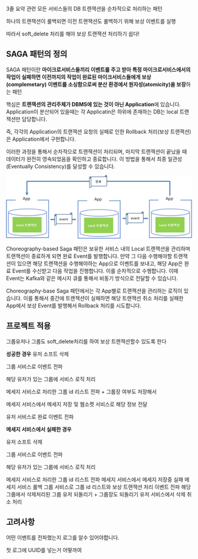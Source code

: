 3줄 요약
관련 모든 서비스들의 DB 트랜잭션을 순차적으로 처리하는 패턴

하나의 트랜잭션이 롤백되면 이전 트랜잭션도 롤백하기 위해 보상 이벤트를 실행

따라서 soft_delete 처리를 해야 보상 트랜잭션 처리하기 쉽다!

## **SAGA 패턴의 정의**

SAGA 패턴이란 **마이크로서비스들끼리 이벤트를 주고 받아 특정 마이크로서비스에서의 작업이 실패하면 이전까지의 작업이 완료된 마이크서비스들에게 보상 (complemetary) 이벤트를 소싱함으로써 분산 환경에서 원자성(atomicity)을 보장**하는 패턴

핵심은 **트랜잭션의 관리주체가 DBMS에 있는 것이 아닌 Application**에 있습니다. Application이 분산되어 있을때는 각 Applicatin은 하위에 존재하는 DB는 local 트랜잭션만 담당합니다.

즉, 각각의 Application의 트랜잭션 요청의 실패로 인한 Rollback 처리(보상 트랜잭션)은 Application에서 구현합니다.

이러한 과정을 통해서 순차적으로 트랜잭션이 처리되며, 마지막 트랜잭션이 끝났을 때 데이터가 완전히 영속되었음을 확인하고 종료합니다. 이 방법을 통해서 최종 일관성(Eventually Consistency)를 달성할 수 있습니다.

![Untitled.png](https://github.com/926ers/TIL/blob/main/2024_05_20/kbs/asset/Untitled.png?raw=true)



Choreography-based Saga 패턴은 보유한 서비스 내의 Local 트랜잭션을 관리하며 트랜잭션이 종료하게 되면 완료 Event를 발행합니다. 만약 그 다음 수행해야할 트랜잭션이 있으면 해당 트랜잭션을 수행해야하는 App으로 이벤트를 보내고, 해당 App은 완료 Event를 수신받고 다음 작업을 진행합니다. 이를 순차적으로 수행합니다. 이때 Event는 Kafka와 같은 메시지 큐를 통해서 비동기 방식으로 전달할 수 있습니다.

Choreography-base Saga 패턴에서는 각 App별로 트랜잭션을 관리하는 로직이 있습니다. 이를 통해서 중간에 트랜잭션이 실패하면 해당 트랜잭션 취소 처리를 실패한 App에서 보상 Event를 발행해서 Rollback 처리를 시도합니다.

## 프로젝트 적용

그룹유저나 그룹도 soft_delete처리를 하여 보상 트랜잭션할수 있도록 한다

**성공한 경우**
유저 소프트 삭제

그룹 서비스로 이벤트 전파

해당 유저가 있는 그룹에 서비스 로직 처리

메세지 서비스로 처리한 그룹 id 리스트 전파 + 그룹장 여부도 저장해서

메세지 서비스에서 메세지 저장 및 웹소켓 서비스로 해당 정보 전달

유저 서비스로 완료 이벤트 전파



**메세지 서비스에서 실패한 경우**

유저 소프트 삭제

그룹 서비스로 이벤트 전파

해당 유저가 있는 그룹에 서비스 로직 처리

메세지 서비스로 처리한 그룹 id 리스트 전파
메세지 서비스에서 메세지 저장중 실패
메세지 서비스 롤백
그룹 서비스로 그룹 id 리스트와 보상 트랜잭션 처리 이벤트 전파
해당 그룹에서 삭제처리된 그룹 유저 되돌리기 + 그룹장도 되돌리기
유저 서비스에서 삭제 취소 처리

## 고려사항

어떤 이벤트를 전파했는지 로그를 알수 있어야합니다.

첫 로그에 UUID를 넣는거 어떻까여
